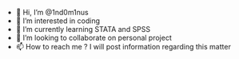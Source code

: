 - 👋 Hi, I’m @1nd0m1nus
- 👀 I’m interested in coding 
- 🌱 I’m currently learning STATA and SPSS
- 💞️ I’m looking to collaborate on personal project
- 📫 How to reach me ? I will post information regarding this matter

<!---
1nd0m1nus/1nd0m1nus is a ✨ special ✨ repository because its `README.md` (this file) appears on your GitHub profile.
You can click the Preview link to take a look at your changes.
--->
